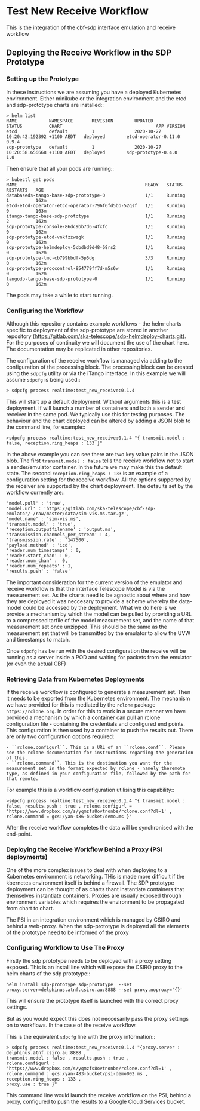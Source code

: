 # Test New Receive  Workflow

This is the integration of the cbf-sdp interface emulation and receive workflow

## Deploying the Receive Workflow in the SDP Prototype

### Setting up the Prototype

In these instructions we are assuming you have a deployed Kubernetes environment. Either minikube or the integration
environment and the etcd and sdp-prototype charts are installed::

    > helm list
    NAME            NAMESPACE       REVISION        UPDATED                                 STATUS          CHART                                   APP VERSION
    etcd            default         1               2020-10-27 10:20:42.192392 +1100 AEDT   deployed        etcd-operator-0.11.0                    0.9.4
    sdp-prototype   default         1               2020-10-27 10:20:58.656668 +1100 AEDT   deployed        sdp-prototype-0.4.0                     1.0


Then ensure that all your pods are running::

    > kubectl get pods
    NAME                                                READY   STATUS      RESTARTS   AGE
    databaseds-tango-base-sdp-prototype-0               1/1     Running     1          162m
    etcd-etcd-operator-etcd-operator-796f6fd5bb-52qsf   1/1     Running     0          163m
    itango-tango-base-sdp-prototype                     1/1     Running     2          162m
    sdp-prototype-console-86dc9bb7d6-4fxfc              1/1     Running     0          162m
    sdp-prototype-etcd-vnkfzzwzgk                       1/1     Running     0          162m
    sdp-prototype-helmdeploy-5cbdbd9d48-68rs2           1/1     Running     0          162m
    sdp-prototype-lmc-cb799bbdf-5p5dg                   3/3     Running     0          162m
    sdp-prototype-proccontrol-854779ff7d-m5s6w          1/1     Running     0          162m
    tangodb-tango-base-sdp-prototype-0                  1/1     Running     0          162m

The pods may take a while to start running.

### Configuring the Workflow

Although this repository contains example workflows - the helm-charts specific to deployment of the sdp-prototype are
stored in another repository (https://gitlab.com/ska-telescope/sdp-helmdeploy-charts.git). For the purposes of continuity
we will document the use of the chart here. The documentation may be replicated in other repositories.

The configuration of the receive workflow is managed via adding to the configuration of the processing block.
The processing block can be created using the `sdpcfg` utility or via the iTango interface. In this example we will assume
`sdpcfg` is being used::

    > sdpcfg process realtime:test_new_receive:0.1.4

This will start up a default deployment. Without arguments this is a test deployment. If will launch a number of containers and
both a sender and receiver in the same pod. We typically use this for testing purposes. The behaviour and the chart deployed
can be altered by adding a JSON blob to the command line, for example::

    >sdpcfg process realtime:test_new_receive:0.1.4 "{ transmit.model : false, reception.ring_heaps : 133 }"

In the above example you can see there are two key value pairs in the JSON blob. The first ``transmit.model : false`` tells
the receive workflow not to start a sender/emulator container. In the future we may make this the default state. The second
``reception.ring_heaps : 133`` is an example of a configuration setting for the receive workflow. All the options supported
by the receiver are supported by the chart deployment. The defaults set by the workflow currently are::

    'model.pull' : 'true',
    'model.url' : 'https://gitlab.com/ska-telescope/cbf-sdp-emulator/-/raw/master/data/sim-vis.ms.tar.gz',
    'model.name' : 'sim-vis.ms',
    'transmit.model' : 'true',
    'reception.outputfilename' : 'output.ms',
    'transmission.channels_per_stream' : 4,
    'transmission.rate' : '147500',
    'payload.method' : 'icd',
    'reader.num_timestamps' : 0,
    'reader.start_chan' : 0,
    'reader.num_chan' :  0,
    'reader.num_repeats' : 1,
    'results.push' : 'false'


The important consideration for the current version of the emulator and receive workflow is that the interface Telescope Model is
via the measurement set. As the charts need to be agnostic about where and how they are deployed it was neccesary to provide a
scheme whereby the data-model could be accessed by the deployment. What we do here is we provide a mechanism by which the model
can be pulled by providing a URL to a compressed tarfile of the model measurement set, and the name of that measurement set
once unzipped. This should be the same as the measurement set that will be transmitted by the emulator to allow the UVW and
timestamps to match.

Once `sdpcfg` has be run with the desired configuration the receive will be running as a server inside a POD and waiting for
packets from the emulator (or even the actual CBF)

### Retrieving Data from Kubernetes Deployments

If the receive workflow is configured to generate a measurement set. Then it needs to be exported from the Kubernetes environment.
The mechanism we have provided for this is mediated by the ``rclone`` package `https://rclone.org`. In order for this to
work in a secure manner we have provided a mechanism by which a container can pull an rclone configuration file - containing the
credentials and configured end points. This configuration is then used by a container to push the results out. There are only two configuration
options required:

    - ``rclone.configurl``. This is a URL of an ``rclone.conf``. Please see the rclone documentation for instructions regarding the generation of this.
    - ``rclone.command``. This is the destination you want for the measurement set in the format expected by rclone - namely theremote type, as defined in your configuration file, followed by the path for that remote.

For example this is a workflow configuration utilising this capability::

    >sdpcfg process realtime:test_new_receive:0.1.4 "{ transmit.model : false, results.push : true , rclone.configurl = 'https://www.dropbox.com/s/yqmzfs8ovtnonbe/rclone.conf?dl=1' , rclone.command = gcs:/yan-486-bucket/demo.ms }"

After the receive workflow completes the data will be synchronised with the end-point.


### Deploying the Receive Workflow Behind a Proxy (PSI deployments)

One of the more complex issues to deal with when deploying to a Kubernetes environment is networking. THis is made more
difficult if the kbernetes environment itself is behind a firewall. The SDP prototype deployment can be thought of as charts
thant instantiate containers that themselves instantiate containers. Proxies are usually exposed through environment
variables which requires the environment to be propagated from chart to chart.

The PSI in an integration environment which is managed by CSIRO and behind a web-proxy. When the sdp-prototype is deployed
all the elements of the prototype need to be informed of the proxy

### Configuring Workflow to Use The Proxy

Firstly the sdp prototype needs to be deployed with a proxy setting exposed. This is an install line which will expose
the CSIRO proxy to the helm charts of the sdp prototype::

    helm install sdp-prototype sdp-prototype  --set proxy.server=delphinus.atnf.csiro.au:8888 --set proxy.noproxy='{}'

This will ensure the prototype itself is launched with the correct proxy settings.

But as you would expect this does not neccesarily pass the proxy settings on to workflows. Ih the case of the receive
workflow.

This is the equivalent ``sdpcfg`` line with the proxy information::

    > sdpcfg process realtime:test_new_receive:0.1.4 "{proxy.server : delphinus.atnf.csiro.au:8888 ,
    transmit.model : false , results.push : true ,
    rclone.configurl : 'https://www.dropbox.com/s/yqmzfs8ovtnonbe/rclone.conf?dl=1' ,
    rclone.command : gcs:/yan-483-bucket/psi-demo002.ms , reception.ring_heaps : 133 ,
    proxy.use : true }"

This command line would launch the receive workflow on the PSI, behind a proxy, configured to push the results to a
Google Cloud Services bucket.
